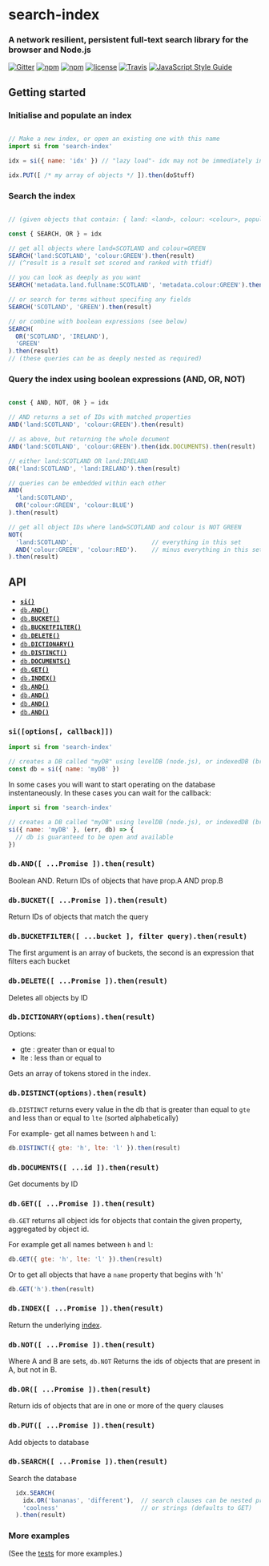 # search-index

### A network resilient, persistent full-text search library for the browser and Node.js

[![Gitter](https://img.shields.io/gitter/room/nwjs/nw.js.svg?style=flat-square)](https://gitter.im/fergiemcdowall/search-index)
[![npm](https://img.shields.io/npm/v/search-index.svg?style=flat-square)](https://www.npmjs.com/package/search-index)
[![npm](https://img.shields.io/npm/dm/search-index.svg?style=flat-square)](https://npm-stat.com/charts.html?package=search-index)
[![license](https://img.shields.io/github/license/mashape/apistatus.svg?style=flat-square)](LICENCE)
[![Travis](https://img.shields.io/travis/rust-lang/rust.svg?style=flat-square)](https://travis-ci.org/fergiemcdowall/search-index)
[![JavaScript Style Guide](https://img.shields.io/badge/code_style-standard-brightgreen.svg?style=flat-square)](https://standardjs.com)


## Getting started

### Initialise and populate an index

```javascript

// Make a new index, or open an existing one with this name
import si from 'search-index'

idx = si({ name: 'idx' }) // "lazy load"- idx may not be immediately initialized

idx.PUT([ /* my array of objects */ ]).then(doStuff)

```

### Search the index

```javascript

// (given objects that contain: { land: <land>, colour: <colour>, population: <number> ... })

const { SEARCH, OR } = idx

// get all objects where land=SCOTLAND and colour=GREEN
SEARCH('land:SCOTLAND', 'colour:GREEN').then(result)
// (^result is a result set scored and ranked with tfidf)

// you can look as deeply as you want
SEARCH('metadata.land.fullname:SCOTLAND', 'metadata.colour:GREEN').then(result)

// or search for terms without specifing any fields
SEARCH('SCOTLAND', 'GREEN').then(result)

// or combine with boolean expressions (see below)
SEARCH(
  OR('SCOTLAND', 'IRELAND'),
  'GREEN'
).then(result)
// (these queries can be as deeply nested as required)
```


### Query the index using boolean expressions (AND, OR, NOT)

```javascript

const { AND, NOT, OR } = idx

// AND returns a set of IDs with matched properties
AND('land:SCOTLAND', 'colour:GREEN').then(result)

// as above, but returning the whole document
AND('land:SCOTLAND', 'colour:GREEN').then(idx.DOCUMENTS).then(result)

// either land:SCOTLAND OR land:IRELAND
OR('land:SCOTLAND', 'land:IRELAND').then(result)

// queries can be embedded within each other
AND(
  'land:SCOTLAND',
  OR('colour:GREEN', 'colour:BLUE')
).then(result)

// get all object IDs where land=SCOTLAND and colour is NOT GREEN
NOT(
  'land:SCOTLAND',                      // everything in this set
  AND('colour:GREEN', 'colour:RED').    // minus everything in this set
).then(result)

```


## API

- <a href="#si"><code><b>si()</b></code></a>
- <a href="#AND"><code>db.<b>AND()</b></code></a>
- <a href="#BUCKET"><code>db.<b>BUCKET()</b></code></a>
- <a href="#BUCKETFILTER"><code>db.<b>BUCKETFILTER()</b></code></a>
- <a href="#DELETE"><code>db.<b>DELETE()</b></code></a>
- <a href="#DICTIONARY"><code>db.<b>DICTIONARY()</b></code></a>
- <a href="#DISTINCT"><code>db.<b>DISTINCT()</b></code></a>
- <a href="#DOCUMENTS"><code>db.<b>DOCUMENTS()</b></code></a>
- <a href="#GET"><code>db.<b>GET()</b></code></a>
- <a href="#INDEX"><code>db.<b>INDEX()</b></code></a>
- <a href="#NOT"><code>db.<b>AND()</b></code></a>
- <a href="#OR"><code>db.<b>AND()</b></code></a>
- <a href="#PUT"><code>db.<b>AND()</b></code></a>
- <a href="#SEARCH"><code>db.<b>AND()</b></code></a>


<a name="si"></a>

### `si([options[, callback]])`

```javascript
import si from 'search-index'

// creates a DB called "myDB" using levelDB (node.js), or indexedDB (browser)
const db = si({ name: 'myDB' })
```

In some cases you will want to start operating on the database
instentaneously. In these cases you can wait for the callback:

```javascript
import si from 'search-index'

// creates a DB called "myDB" using levelDB (node.js), or indexedDB (browser)
si({ name: 'myDB' }, (err, db) => {
  // db is guaranteed to be open and available
})
```


<a name="AND"></a>

### `db.AND([ ...Promise ]).then(result)`

Boolean AND. Return IDs of objects that have prop.A AND prop.B


<a name="BUCKET"></a>

### `db.BUCKET([ ...Promise ]).then(result)`

Return IDs of objects that match the query


<a name="BUCKETFILTER"></a>

### `db.BUCKETFILTER([ ...bucket ], filter query).then(result)`

The first argument is an array of buckets, the second is an expression
that filters each bucket


<a name="DELETE"></a>

### `db.DELETE([ ...Promise ]).then(result)`

Deletes all objects by ID


<a name="DICTIONARY"></a>

### `db.DICTIONARY(options).then(result)`

Options:

* gte : greater than or equal to
* lte : less than or equal to

Gets an array of tokens stored in the index.


<a name="DISTINCT"></a>

### `db.DISTINCT(options).then(result)`

`db.DISTINCT` returns every value in the db that is greater than equal
to `gte` and less than or equal to `lte` (sorted alphabetically)

For example- get all names between `h` and `l`:

```javascript
db.DISTINCT({ gte: 'h', lte: 'l' }).then(result)
```

<a name="DOCUMENTS"></a>

### `db.DOCUMENTS([ ...id ]).then(result)`

Get documents by ID


<a name="GET"></a>

### `db.GET([ ...Promise ]).then(result)`

`db.GET` returns all object ids for objects that contain the given
property, aggregated by object id.

For example get all names between `h` and `l`:

```javascript
db.GET({ gte: 'h', lte: 'l' }).then(result)
```

Or to get all objects that have a `name` property that begins with 'h'

```javascript
db.GET('h').then(result)
```


<a name="INDEX"></a>

### `db.INDEX([ ...Promise ]).then(result)`

Return the underlying [index](https://github.com/fergiemcdowall/fergies-inverted-index/).


<a name="NOT"></a>

### `db.NOT([ ...Promise ]).then(result)`

Where A and B are sets, `db.NOT` Returns the ids of objects that are
present in A, but not in B.


<a name="OR"></a>

### `db.OR([ ...Promise ]).then(result)`

Return ids of objects that are in one or more of the query clauses


<a name="PUT"></a>

### `db.PUT([ ...Promise ]).then(result)`

Add objects to database


<a name="SEARCH"></a>

### `db.SEARCH([ ...Promise ]).then(result)`

Search the database

```javascript
  idx.SEARCH(
    idx.OR('bananas', 'different'),  // search clauses can be nested promises
    'coolness'                       // or strings (defaults to GET)
  ).then(result)
```


### More examples

(See the [tests](https://github.com/fergiemcdowall/search-index/tree/master/test) for more examples.)
